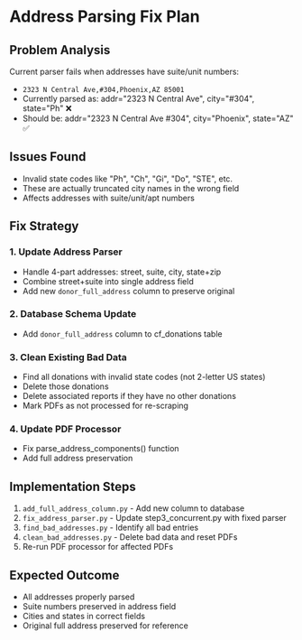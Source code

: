# Address Parsing Fix Plan

## Problem Analysis

Current parser fails when addresses have suite/unit numbers:
- `2323 N Central Ave,#304,Phoenix,AZ 85001` 
- Currently parsed as: addr="2323 N Central Ave", city="#304", state="Ph" ❌
- Should be: addr="2323 N Central Ave #304", city="Phoenix", state="AZ" ✅

## Issues Found
- Invalid state codes like "Ph", "Ch", "Gi", "Do", "STE", etc.
- These are actually truncated city names in the wrong field
- Affects addresses with suite/unit/apt numbers

## Fix Strategy

### 1. Update Address Parser
- Handle 4-part addresses: street, suite, city, state+zip
- Combine street+suite into single address field
- Add new `donor_full_address` column to preserve original

### 2. Database Schema Update
- Add `donor_full_address` column to cf_donations table

### 3. Clean Existing Bad Data
- Find all donations with invalid state codes (not 2-letter US states)
- Delete those donations
- Delete associated reports if they have no other donations
- Mark PDFs as not processed for re-scraping

### 4. Update PDF Processor
- Fix parse_address_components() function
- Add full address preservation

## Implementation Steps

1. `add_full_address_column.py` - Add new column to database
2. `fix_address_parser.py` - Update step3_concurrent.py with fixed parser
3. `find_bad_addresses.py` - Identify all bad entries
4. `clean_bad_addresses.py` - Delete bad data and reset PDFs
5. Re-run PDF processor for affected PDFs

## Expected Outcome
- All addresses properly parsed
- Suite numbers preserved in address field
- Cities and states in correct fields
- Original full address preserved for reference